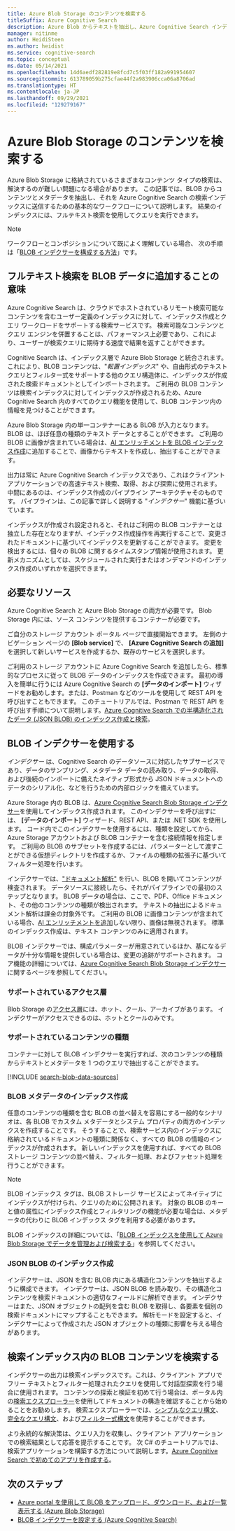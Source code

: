 ```yaml
---
title: Azure Blob Storage のコンテンツを検索する
titleSuffix: Azure Cognitive Search
description: Azure Blob からテキストを抽出し、Azure Cognitive Search インデックスでフルテキスト検索を行う方法について説明します。
manager: nitinme
author: HeidiSteen
ms.author: heidist
ms.service: cognitive-search
ms.topic: conceptual
ms.date: 05/14/2021
ms.openlocfilehash: 14d6aedf282819e8fcd7c5f03ff182a991954607
ms.sourcegitcommit: 613789059b275cfae44f2a983906cca06a8706ad
ms.translationtype: HT
ms.contentlocale: ja-JP
ms.lasthandoff: 09/29/2021
ms.locfileid: "129279167"
---
```

# <a name="search-over-azure-blob-storage-content"></a>Azure Blob Storage のコンテンツを検索する

Azure Blob Storage に格納されているさまざまなコンテンツ タイプの検索は、解決するのが難しい問題になる場合があります。 この記事では、BLOB からコンテンツとメタデータを抽出し、それを Azure Cognitive Search の検索インデックスに送信するための基本的なワークフローについて説明します。 結果のインデックスには、フルテキスト検索を使用してクエリを実行できます。

> [!NOTE]
> ワークフローとコンポジションについて既によく理解している場合、 次の手順は「[BLOB インデクサーを構成する方法](search-howto-indexing-azure-blob-storage.md)」です。

## <a name="what-it-means-to-add-full-text-search-to-blob-data"></a>フルテキスト検索を BLOB データに追加することの意味

Azure Cognitive Search は、クラウドでホストされているリモート検索可能なコンテンツを含むユーザー定義のインデックスに対して、インデックス作成とクエリ ワークロードをサポートする検索サービスです。 検索可能なコンテンツとクエリ エンジンを併置することは、パフォーマンス上必要であり、これにより、ユーザーが検索クエリに期待する速度で結果を返すことができます。

Cognitive Search は、インデックス層で Azure Blob Storage と統合されます。これにより、BLOB コンテンツは、"*転置インデックス*" や、自由形式のテキスト クエリとフィルター式をサポートする他のクエリ構造体に、インデックスが作成された検索ドキュメントとしてインポートされます。 ご利用の BLOB コンテンツは検索インデックスに対してインデックスが作成されるため、Azure Cognitive Search 内のすべてのクエリ機能を使用して、BLOB コンテンツ内の情報を見つけることができます。

Azure Blob Storage 内の単一コンテナーにある BLOB が入力となります。 BLOB は、ほぼ任意の種類のテキスト データとすることができます。 ご利用の BLOB に画像が含まれている場合は、[AI エンリッチメントを BLOB インデックス作成](search-blob-ai-integration.md)に追加することで、画像からテキストを作成し、抽出することができます。

出力は常に Azure Cognitive Search インデックスであり、これはクライアント アプリケーションでの高速テキスト検索、取得、および探索に使用されます。 中間にあるのは、インデックス作成のパイプライン アーキテクチャそのものです。 パイプラインは、この記事で詳しく説明する "*インデクサー*" 機能に基づいています。

インデックスが作成され設定されると、それはご利用の BLOB コンテナーとは独立した存在となりますが、インデックス作成操作を再実行することで、変更されたドキュメントに基づいてインデックスを更新することができます。 変更を検出するには、個々の BLOB に関するタイムスタンプ情報が使用されます。 更新メカニズムとしては、スケジュールされた実行またはオンデマンドのインデックス作成のいずれかを選択できます。

## <a name="required-resources"></a>必要なリソース

Azure Cognitive Search と Azure Blob Storage の両方が必要です。 Blob Storage 内には、ソース コンテンツを提供するコンテナーが必要です。

ご自分のストレージ アカウント ポータル ページで直接開始できます。 左側のナビゲーション ページの **[Blob service]** で、 **[Azure Cognitive Search の追加]** を選択して新しいサービスを作成するか、既存のサービスを選択します。 

ご利用のストレージ アカウントに Azure Cognitive Search を追加したら、標準的なプロセスに従って BLOB データのインデックスを作成できます。 最初の導入を簡単に行うには Azure Cognitive Search の **[データのインポート]** ウィザードをお勧めします。または、Postman などのツールを使用して REST API を呼び出すこともできます。 このチュートリアルでは、Postman で REST API を呼び出す手順について説明します。[Azure Cognitive Search での半構造化されたデータ (JSON BLOB) のインデックス作成と検索](search-semi-structured-data.md)。 

## <a name="use-a-blob-indexer"></a>BLOB インデクサーを使用する

*インデクサー* は、Cognitive Search のデータソースに対応したサブサービスであり、データのサンプリング、メタデータ データの読み取り、データの取得、および後続のインポートに備えたネイティブ形式から JSON ドキュメントへのデータのシリアル化、などを行うための内部ロジックを備えています。 

Azure Storage 内の BLOB は、[Azure Cognitive Search Blob Storage インデクサー](search-howto-indexing-azure-blob-storage.md)を使用してインデックス作成されます。 このインデクサーを呼び出すには、 **[データのインポート]** ウィザード、REST API、または .NET SDK を使用します。 コード内でこのインデクサーを使用するには、種類を設定してから、Azure Storage アカウントおよび BLOB コンテナーを含む接続情報を指定します。 ご利用の BLOB のサブセットを作成するには、パラメーターとして渡すことができる仮想ディレクトリを作成するか、ファイルの種類の拡張子に基づいてフィルター処理を行います。

インデクサーでは、["ドキュメント解析"](search-indexer-overview.md#document-cracking) を行い、BLOB を開いてコンテンツが検査されます。 データソースに接続したら、それがパイプラインでの最初のステップとなります。 BLOB データの場合は、ここで、PDF、Office ドキュメント、その他のコンテンツの種類が検出されます。 テキストの抽出によるドキュメント解析は課金の対象外です。 ご利用の BLOB に画像コンテンツが含まれている場合、[AI エンリッチメントを追加](search-blob-ai-integration.md)しない限り、画像は無視されます。 標準のインデックス作成は、テキスト コンテンツのみに適用されます。

BLOB インデクサーでは、構成パラメーターが用意されているほか、基になるデータが十分な情報を提供している場合は、変更の追跡がサポートされます。 コア機能の詳細については、[Azure Cognitive Search Blob Storage インデクサー](search-howto-indexing-azure-blob-storage.md)に関するページを参照してください。

### <a name="supported-access-tiers"></a>サポートされているアクセス層

Blob Storage の[アクセス層](../storage/blobs/access-tiers-overview.md)には、ホット、クール、アーカイブがあります。 インデクサーがアクセスできるのは、ホットとクールのみです。 

### <a name="supported-content-types"></a>サポートされているコンテンツの種類

コンテナーに対して BLOB インデクサーを実行すれば、次のコンテンツの種類からテキストとメタデータを 1 つのクエリで抽出することができます。

[!INCLUDE [search-blob-data-sources](../../includes/search-blob-data-sources.md)]

### <a name="indexing-blob-metadata"></a>BLOB メタデータのインデックス作成

任意のコンテンツの種類を含む BLOB の並べ替えを容易にする一般的なシナリオは、各 BLOB でカスタム メタデータとシステム プロパティの両方のインデックスを作成することです。 そうすることで、検索サービス内のインデックスに格納されているドキュメントの種類に関係なく、すべての BLOB の情報のインデックスが作成されます。 新しいインデックスを使用すれば、すべての BLOB ストレージ コンテンツの並べ替え、フィルター処理、およびファセット処理を行うことができます。

> [!NOTE]
> BLOB インデックス タグは、BLOB ストレージ サービスによってネイティブにインデックスが付けられ、クエリのために公開されます。 対象の BLOB のキーと値の属性にインデックス作成とフィルタリングの機能が必要な場合は、メタデータの代わりに BLOB インデックス タグを利用する必要があります。
>
> BLOB インデックスの詳細については、「[BLOB インデックスを使用して Azure Blob Storage でデータを管理および検索する](../storage/blobs/storage-manage-find-blobs.md)」を参照してください。

### <a name="indexing-json-blobs"></a>JSON BLOB のインデックス作成

インデクサーは、JSON を含む BLOB 内にある構造化コンテンツを抽出するように構成できます。 インデクサーは、JSON BLOB を読み取り、その構造化コンテンツを検索ドキュメントの適切なフィールドに解析できます。 インデクサーはまた、JSON オブジェクトの配列を含む BLOB を取得し、各要素を個別の検索ドキュメントにマップすることもできます。 解析モードを設定すると、インデクサーによって作成された JSON オブジェクトの種類に影響を与える場合があります。

## <a name="search-blob-content-in-a-search-index"></a>検索インデックス内の BLOB コンテンツを検索する 

インデクサーの出力は検索インデックスです。これは、クライアント アプリでフリー テキストとフィルター処理されたクエリを使用して対話型探索を行う場合に使用されます。 コンテンツの探索と検証を初めて行う場合は、ポータル内の[検索エクスプローラー](search-explorer.md)を使用してドキュメントの構造を確認することから始めることをお勧めします。 検索エクスプローラーでは、[シンプルなクエリ構文](query-simple-syntax.md)、[完全なクエリ構文](query-lucene-syntax.md)、および[フィルター式構文](query-odata-filter-orderby-syntax.md)を使用することができます。

より永続的な解決策は、クエリ入力を収集し、クライアント アプリケーションでの検索結果として応答を提示することです。 次 C# のチュートリアルでは、検索アプリケーションを構築する方法について説明します。[Azure Cognitive Search で初めてのアプリを作成する](tutorial-csharp-create-first-app.md)。

## <a name="next-steps"></a>次のステップ

+ [Azure portal を使用して BLOB をアップロード、ダウンロード、および一覧表示する (Azure Blob Storage)](../storage/blobs/storage-quickstart-blobs-portal.md)
+ [BLOB インデクサーを設定する (Azure Cognitive Search)](search-howto-indexing-azure-blob-storage.md)
